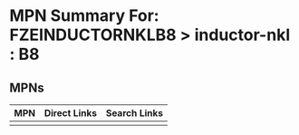 



# MPN Summary For: FZEINDUCTORNKLB8 > inductor-nkl : B8

## MPNs
  

|MPN|Direct Links|Search Links|
| :--- | :--- | :--- |
||||
